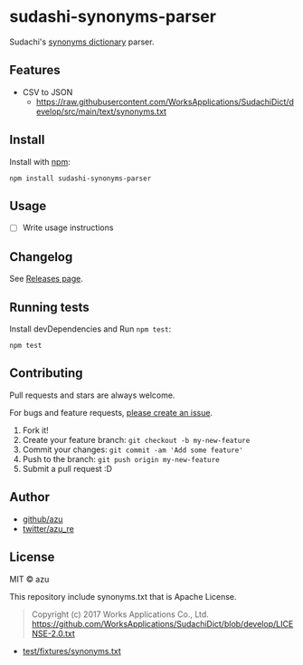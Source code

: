 # sudashi-synonyms-parser

Sudachi's [synonyms dictionary](https://github.com/WorksApplications/SudachiDict/blob/develop/docs/synonyms.md) parser.

## Features

- CSV to JSON
    - https://raw.githubusercontent.com/WorksApplications/SudachiDict/develop/src/main/text/synonyms.txt

## Install

Install with [npm](https://www.npmjs.com/):

    npm install sudashi-synonyms-parser

## Usage

- [ ] Write usage instructions

## Changelog

See [Releases page](https://github.com/azu/sudashi-synonyms-parser/releases).

## Running tests

Install devDependencies and Run `npm test`:

    npm test

## Contributing

Pull requests and stars are always welcome.

For bugs and feature requests, [please create an issue](https://github.com/azu/sudashi-synonyms-parser/issues).

1. Fork it!
2. Create your feature branch: `git checkout -b my-new-feature`
3. Commit your changes: `git commit -am 'Add some feature'`
4. Push to the branch: `git push origin my-new-feature`
5. Submit a pull request :D

## Author

- [github/azu](https://github.com/azu)
- [twitter/azu_re](https://twitter.com/azu_re)

## License

MIT © azu

This repository include synonyms.txt that is Apache License.

> Copyright (c) 2017 Works Applications Co., Ltd.
> https://github.com/WorksApplications/SudachiDict/blob/develop/LICENSE-2.0.txt

- [test/fixtures/synonyms.txt](test/fixtures/synonyms.txt)
